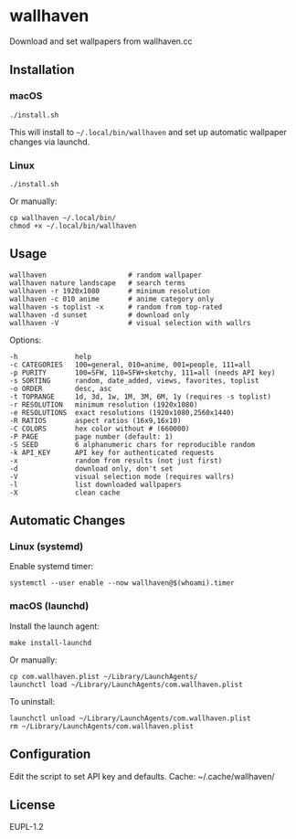 # wallhaven

Download and set wallpapers from wallhaven.cc

## Installation

### macOS

    ./install.sh

This will install to `~/.local/bin/wallhaven` and set up automatic wallpaper changes via launchd.

### Linux

    ./install.sh

Or manually:

    cp wallhaven ~/.local/bin/
    chmod +x ~/.local/bin/wallhaven

## Usage

    wallhaven                    # random wallpaper
    wallhaven nature landscape   # search terms
    wallhaven -r 1920x1080       # minimum resolution
    wallhaven -c 010 anime       # anime category only
    wallhaven -s toplist -x      # random from top-rated
    wallhaven -d sunset          # download only
    wallhaven -V                 # visual selection with wallrs

Options:

    -h              help
    -c CATEGORIES   100=general, 010=anime, 001=people, 111=all
    -p PURITY       100=SFW, 110=SFW+sketchy, 111=all (needs API key)
    -s SORTING      random, date_added, views, favorites, toplist
    -o ORDER        desc, asc
    -t TOPRANGE     1d, 3d, 1w, 1M, 3M, 6M, 1y (requires -s toplist)
    -r RESOLUTION   minimum resolution (1920x1080)
    -e RESOLUTIONS  exact resolutions (1920x1080,2560x1440)
    -R RATIOS       aspect ratios (16x9,16x10)
    -C COLORS       hex color without # (660000)
    -P PAGE         page number (default: 1)
    -S SEED         6 alphanumeric chars for reproducible random
    -k API_KEY      API key for authenticated requests
    -x              random from results (not just first)
    -d              download only, don't set
    -V              visual selection mode (requires wallrs)
    -l              list downloaded wallpapers
    -X              clean cache

## Automatic Changes

### Linux (systemd)

Enable systemd timer:

    systemctl --user enable --now wallhaven@$(whoami).timer

### macOS (launchd)

Install the launch agent:

    make install-launchd

Or manually:

    cp com.wallhaven.plist ~/Library/LaunchAgents/
    launchctl load ~/Library/LaunchAgents/com.wallhaven.plist

To uninstall:

    launchctl unload ~/Library/LaunchAgents/com.wallhaven.plist
    rm ~/Library/LaunchAgents/com.wallhaven.plist

## Configuration

Edit the script to set API key and defaults. Cache: ~/.cache/wallhaven/

## License

EUPL-1.2
